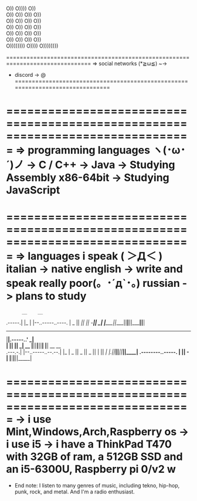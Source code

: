  O))          O))))      O))      
 O))        O))    O))   O))      
 O))      O))        O)) O))      
 O))      O))        O)) O))      
 O))      O))        O)) O))      
 O))        O))     O))  O))      
 O))))))))    O))))      O))))))))
                                 

===============================================================================
=> social networks (*≧ω≦) ~→
- discord  -> @
===============================================================================

===============================================================================
=> programming languages ヽ(･ω･´)ノ
-> C / C++
-> Java
-> Studying Assembly x86-64bit
-> Studying JavaScript
===============================================================================

===============================================================================
=> languages i speak ( ＞Д＜ )
italian  -> native
english  -> write and speak really poor(。･´д`･。)
russian  -> plans to study
===============================================================================

          __    __                 
 .-----.|  |_ |  |--..-----..----.
 |  _  ||   _||     ||  -__||   _|
 |_____||____||__|__||_____||__|                        
   __          ___     
  |__|.-----..'  _|    
 |  ||     ||   _| __ 
 |__||__|__||__|  |__|
         __                   __   
 .---.-.|  |--..-----..--.--.|  |_ 
 |  _  ||  _  ||  _  ||  |  ||   _|
 |___._||_____||_____||_____||____|
 .--------..-----.
 |        ||  -__|
 |__|__|__||_____|
                  
===============================================================================
-> i use Mint,Windows,Arch,Raspberry os
-> i use i5
-> i have a ThinkPad T470 with 32GB of ram, a 512GB SSD and an i5-6300U, Raspberry pi 0/v2 w
==============================================================================
- End note: I listen to many genres of music, including tekno, hip-hop, punk, rock, and metal. And I'm a radio enthusiast.
         
